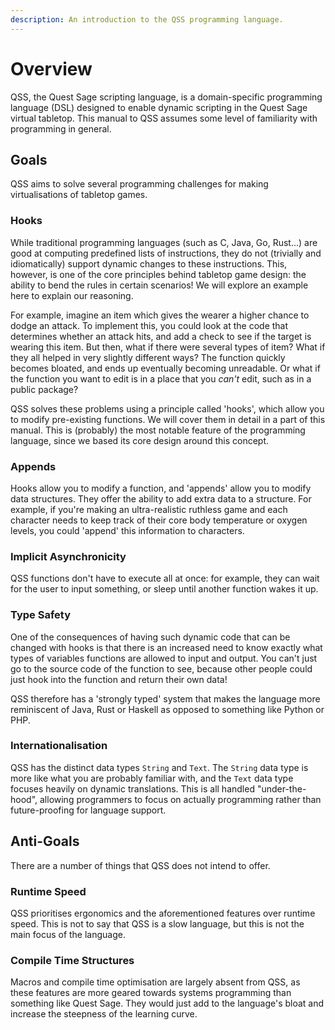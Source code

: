 ```yaml
---
description: An introduction to the QSS programming language.
---
```


# Overview

QSS, the Quest Sage scripting language, is a domain-specific programming language \(DSL\) designed to enable dynamic scripting in the Quest Sage virtual tabletop. This manual to QSS assumes some level of familiarity with programming in general.

## Goals

QSS aims to solve several programming challenges for making virtualisations of tabletop games.

### Hooks

While traditional programming languages \(such as C, Java, Go, Rust...\) are good at computing predefined lists of instructions, they do not \(trivially and idiomatically\) support dynamic changes to these instructions. This, however, is one of the core principles behind tabletop game design: the ability to bend the rules in certain scenarios! We will explore an example here to explain our reasoning.

For example, imagine an item which gives the wearer a higher chance to dodge an attack. To implement this, you could look at the code that determines whether an attack hits, and add a check to see if the target is wearing this item. But then, what if there were several types of item? What if they all helped in very slightly different ways? The function quickly becomes bloated, and ends up eventually becoming unreadable. Or what if the function you want to edit is in a place that you _can't_ edit, such as in a public package?

QSS solves these problems using a principle called 'hooks', which allow you to modify pre-existing functions. We will cover them in detail in a part of this manual. This is \(probably\) the most notable feature of the programming language, since we based its core design around this concept.

### Appends

Hooks allow you to modify a function, and 'appends' allow you to modify data structures. They offer the ability to add extra data to a structure. For example, if you're making an ultra-realistic ruthless game and each character needs to keep track of their core body temperature or oxygen levels, you could 'append' this information to characters.

### Implicit Asynchronicity

QSS functions don't have to execute all at once: for example, they can wait for the user to input something, or sleep until another function wakes it up.

### Type Safety

One of the consequences of having such dynamic code that can be changed with hooks is that there is an increased need to know exactly what types of variables functions are allowed to input and output. You can't just go to the source code of the function to see, because other people could just hook into the function and return their own data!

QSS therefore has a 'strongly typed' system that makes the language more reminiscent of Java, Rust or Haskell as opposed to something like Python or PHP.

### Internationalisation

QSS has the distinct data types `String` and `Text`. The `String` data type is more like what you are probably familiar with, and the `Text` data type focuses heavily on dynamic translations. This is all handled "under-the-hood", allowing programmers to focus on actually programming rather than future-proofing for language support.

## Anti-Goals

There are a number of things that QSS does not intend to offer.

### Runtime Speed

QSS prioritises ergonomics and the aforementioned features over runtime speed. This is not to say that QSS is a slow language, but this is not the main focus of the language.

### Compile Time Structures

Macros and compile time optimisation are largely absent from QSS, as these features are more geared towards systems programming than something like Quest Sage. They would just add to the language's bloat and increase the steepness of the learning curve.

